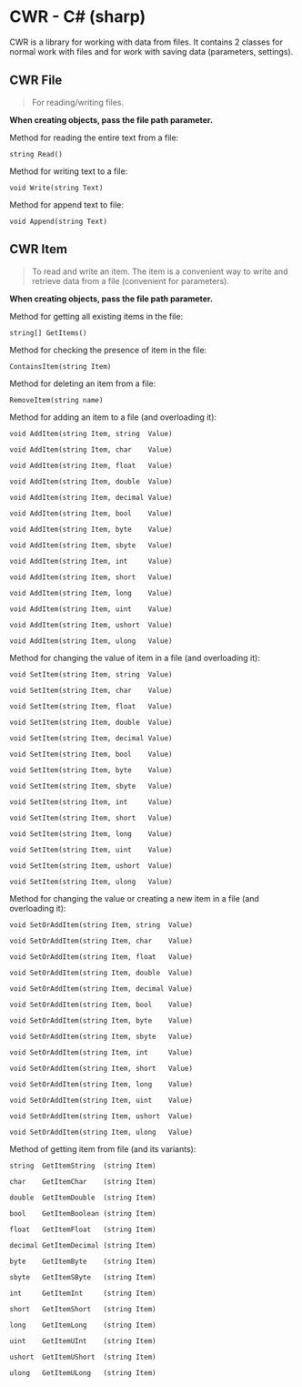 # CWR - C# (sharp)
CWR is a library for working with data from files. It contains 2 classes for normal work with files and for work with saving data (parameters, settings).

## CWR File
>For reading/writing files.

**When creating objects, pass the file path parameter.**

Method for reading the entire text from a file:

	string Read()

Method for writing text to a file:

	void Write(string Text)

Method for append text to file:

	void Append(string Text)

## CWR Item 
>To read and write an item. The item is a convenient way to write and retrieve data from a file (convenient for parameters).

**When creating objects, pass the file path parameter.**

Method for getting all existing items in the file:

	string[] GetItems()

Method for checking the presence of item in the file:

	ContainsItem(string Item)
	
Method for deleting an item from a file:

	RemoveItem(string name)
	
Method for adding an item to a file (and overloading it):

	void AddItem(string Item, string  Value)
	
	void AddItem(string Item, char    Value)
	
	void AddItem(string Item, float   Value)
	
	void AddItem(string Item, double  Value)
	
	void AddItem(string Item, decimal Value)
	
	void AddItem(string Item, bool    Value)
	
	void AddItem(string Item, byte    Value)
	
	void AddItem(string Item, sbyte   Value)
	
	void AddItem(string Item, int     Value)
	
	void AddItem(string Item, short   Value)
	
	void AddItem(string Item, long    Value)
	
	void AddItem(string Item, uint    Value)
	
	void AddItem(string Item, ushort  Value)
	
	void AddItem(string Item, ulong   Value)

Method for changing the value of item in a file (and overloading it):

	void SetItem(string Item, string  Value)
	
	void SetItem(string Item, char    Value)
	
	void SetItem(string Item, float   Value)
	
	void SetItem(string Item, double  Value)
	
	void SetItem(string Item, decimal Value)
	
	void SetItem(string Item, bool    Value)
	
	void SetItem(string Item, byte    Value)
	
	void SetItem(string Item, sbyte   Value)
	
	void SetItem(string Item, int     Value)
	
	void SetItem(string Item, short   Value)
	
	void SetItem(string Item, long    Value)
	
	void SetItem(string Item, uint    Value)
	
	void SetItem(string Item, ushort  Value)
	
	void SetItem(string Item, ulong   Value)

Method for changing the value or creating a new item in a file (and overloading it):

	void SetOrAddItem(string Item, string  Value)
	
	void SetOrAddItem(string Item, char    Value)
	
	void SetOrAddItem(string Item, float   Value)
	
	void SetOrAddItem(string Item, double  Value)
	
	void SetOrAddItem(string Item, decimal Value)
	
	void SetOrAddItem(string Item, bool    Value)
	
	void SetOrAddItem(string Item, byte    Value)
	
	void SetOrAddItem(string Item, sbyte   Value)
	
	void SetOrAddItem(string Item, int     Value)
	
	void SetOrAddItem(string Item, short   Value)
	
	void SetOrAddItem(string Item, long    Value)
	
	void SetOrAddItem(string Item, uint    Value)
	
	void SetOrAddItem(string Item, ushort  Value)
	
	void SetOrAddItem(string Item, ulong   Value)
	
Method of getting item from file (and its variants):

	string  GetItemString  (string Item)
	
	char    GetItemChar    (string Item)
	
	double  GetItemDouble  (string Item)
	
	bool    GetItemBoolean (string Item)
	
	float   GetItemFloat   (string Item)
	
	decimal GetItemDecimal (string Item)
	
	byte    GetItemByte    (string Item)
	
	sbyte   GetItemSByte   (string Item)
	
	int     GetItemInt     (string Item)
	
	short   GetItemShort   (string Item)
	
	long    GetItemLong    (string Item)
	
	uint    GetItemUInt    (string Item)
	
	ushort  GetItemUShort  (string Item)
	
	ulong   GetItemULong   (string Item)
